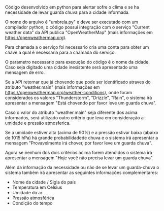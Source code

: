 Código desenvolvido em python para alertar sofre o clima e se ha necessidade de levar guarda chuva para a cidade informada.

O nome do arquivo é "umbrela.py" e deve ser executado com um compilador python, o código possui integração com o serviço "Current weather data" 
da API publica "OpenWeatherMap" (mais informações em https://openweathermap.org).

Para chamada a o serviço foi necessario cria uma conta para obter um chave a qual é necessaria para a chamada do serviço.

O parametro necessario para execução do código é o nome da cidade. Caso seja digitado uma cidade inexistente será apresentado uma mensagem de erro.

Se a API retornar que já chovendo que pode ser identificado atraves do atributo "weather.main" (mais informações em https://openweathermap.org/weather-conditions),
onde foram considerados os valores "Thunderstorm", "Drizzle", "Rain", o sistema irá apresentar a mensagem "Está chovendo por favor leve um guarda chuva".

Caso o valor do atributo "weather.main" seja diferente dos acima informados, será utilizado outro critério que leva em consideração a umidade e pressão atmosferica.

Se a umidade estiver alta (acima de 90%) e a pressão estivar baixa (abaixo de 1015 hPa) há grande probabilidadede chuva e o sistema irá apresentar
a mensagem "Provavelmente irá chover, por favor leve um guarda chuva".

Agora se nenhum dos dois critérios acima forem atendidos o sistema irá apresentar a mensagem "Hoje você não precisa levar um guarda chuva".

Além da informação da necessidade ou não de se levar um guarda-chuva o sistema também irá apresentar as seguintes informações complementares:
- Nome da cidade / Sigla do país
- Temperatura em Celsius
- Umidade do ar
- Pressão atmosférica
- Condição do tempo
